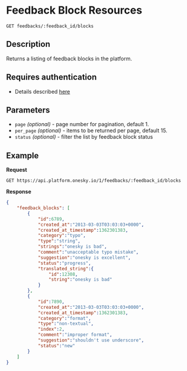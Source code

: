 # Feedback Block Resources
    GET feedbacks/:feedback_id/blocks

## Description
Returns a listing of feedback blocks in the platform.

## Requires authentication
- Details described [here](/README.md#authentication)

## Parameters
- `page` _(optional)_ - page number for pagination, default 1.
- `per_page` _(optional)_ - items to be returned per page, default 15.
- `status` _(optional)_ - filter the list by feedback block status

## Example
**Request**

    GET https://api.platform.onesky.io/1/feedbacks/:feedback_id/blocks

**Response**
``` json
{
    "feedback_blocks": [
        {
            "id":6789,
            "created_at":"2013-03-03T03:03:03+0000",
            "created_at_timestamp":1362301383,
            "category":"typo",
            "type":"string",
            "strings":"onesky is bad",
            "comment":"unacceptable typo mistake",
            "suggestion":"onesky is excellent",
            "status":"progress",
            "translated_string":{
                "id":12308,
                "string":"onesky is bad"
            }
        },
        {
            "id":7890,
            "created_at":"2013-03-03T03:03:03+0000",
            "created_at_timestamp":1362301383,
            "category":"format",
            "type":"non-textual",
            "index":2,
            "comment":"improper format",
            "suggestion":"shouldn't use underscore",
            "status":"new"
        }
    ]
}
```
